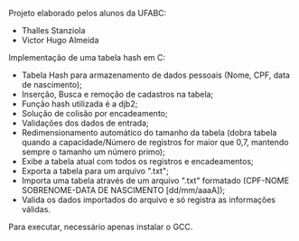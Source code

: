Projeto elaborado pelos alunos da UFABC:
- Thalles Stanziola
- Victor Hugo Almeida

Implementação de uma tabela hash em C:
- Tabela Hash para armazenamento de dados pessoais (Nome, CPF, data de nascimento);
- Inserção, Busca e remoção de cadastros na tabela;
- Função hash utilizada é a djb2;
- Solução de colisão por encadeamento;
- Validações dos dados de entrada;
- Redimensionamento automático do tamanho da tabela (dobra tabela quando a capacidade/Número de registros for maior que 0,7, mantendo sempre o tamanho um número primo);
- Exibe a tabela atual com todos os registros e encadeamentos;
- Exporta a tabela para um arquivo ".txt";
- Importa uma tabela através de um arquivo ".txt" formatado (CPF-NOME SOBRENOME-DATA DE NASCIMENTO [dd/mm/aaaA]);
- Valida os dados importados do arquivo e só registra as informações válidas.

Para executar, necessário apenas instalar o GCC.




